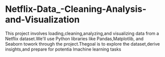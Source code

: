 # Netflix-Data_-Cleaning-Analysis-and-Visualization

This project involves loading,cleaning,analyzing,and visualizing data from a Netflix
 dataset.We'll use Python libraries like Pandas,Matplotlib, and Seaborn towork
 through the project.Thegoal is to explore the dataset,derive insights,and prepare
 for potentia lmachine learning tasks
